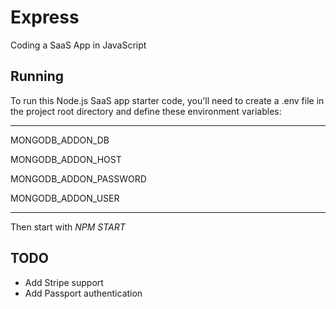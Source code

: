 # Express
 Coding a SaaS App in JavaScript
 
 ## Running
 
To run this Node.js SaaS app starter code, you'll need to create a .env file in the project root directory and define these environment variables:
<hr>

MONGODB_ADDON_DB

MONGODB_ADDON_HOST

MONGODB_ADDON_PASSWORD

MONGODB_ADDON_USER
<hr>

Then start with <i>NPM START</i>

## TODO

- Add Stripe support
- Add Passport authentication
